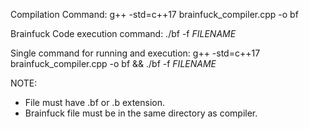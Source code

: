 Compilation Command:
  g++ -std=c++17 brainfuck_compiler.cpp -o bf

Brainfuck Code execution command:
  ./bf -f $FILENAME$

Single command for running and execution:
  g++ -std=c++17 brainfuck_compiler.cpp -o bf && ./bf -f $FILENAME$
  
NOTE: 
  * File must have .bf or .b extension.
  * Brainfuck file must be in the same directory as compiler.
